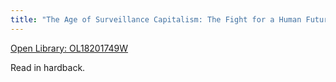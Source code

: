 ```yaml
---
title: "The Age of Surveillance Capitalism: The Fight for a Human Future at the New Frontier of Power by Shoshana Zuboff"
---
```

[Open Library: OL18201749W](https://openlibrary.org/works/OL18201749W/The_Age_of_Surveillance_Capitalism)

Read in hardback.